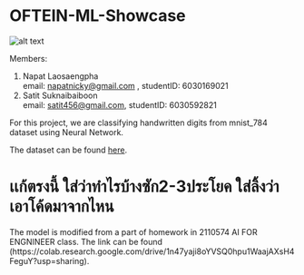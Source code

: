# OFTEIN-ML-Showcase

![alt text](https://github.com/napatnicky/OFTEIN-ML-Showcase/blob/main/team3/pictures/handwritten_digits.png?raw=true)

Members:
  1. Napat Laosaengpha <br>
    email: napatnicky@gmail.com , studentID: 6030169021
  2. Satit Suknaibaiboon <br>
    email: satit456@gmail.com, studentID: 6030592821

For this project, we are classifying handwritten digits from mnist_784 dataset using Neural Network.

The dataset can be found [here](https://www.openml.org/d/554).

<h1>เเก้ตรงนี้ ใส่ว่าทำไรบ้างซัก2-3ประโยค ใส่ลิ้งว่าเอาโค้ดมาจากไหน</h1>
The model is modified from a part of homework in 2110574 AI FOR ENGNINEER class. The link can be found (https://colab.research.google.com/drive/1n47yaji8oYVSQ0hpu1WaajAXsH4FeguY?usp=sharing).
